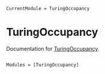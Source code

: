```@meta
CurrentModule = TuringOccupancy
```

# TuringOccupancy

Documentation for [TuringOccupancy](https://github.com/vlucet/TuringOccupancy.jl).

```@index
```

```@autodocs
Modules = [TuringOccupancy]
```
